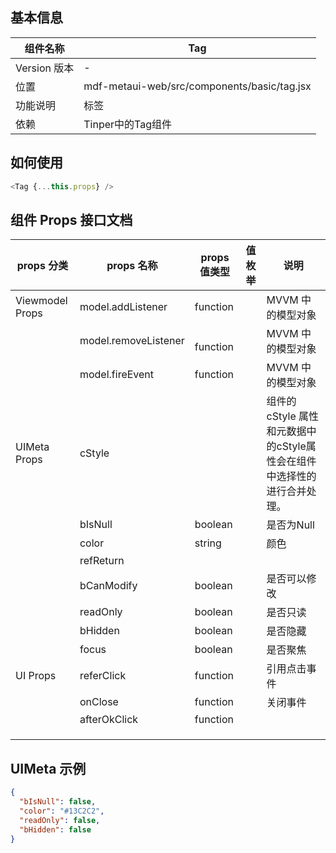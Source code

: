 <a name="9e5ffa06"></a>
## [](https://www.yuque.com/gpgy5k/ucf/sp6vps#9e5ffa06)[](https://www.yuque.com/gpgy5k/ucf/kpxakm#9e5ffa06)基本信息
| 组件名称 | Tag |
| --- | --- |
| Version 版本 | - |
| 位置 | mdf-metaui-web/src/components/basic/tag.jsx |
| 功能说明 | 标签 |
| 依赖 | Tinper中的Tag组件 |

<a name="481feccf"></a>
## [](https://www.yuque.com/gpgy5k/ucf/sp6vps#481feccf)[](https://www.yuque.com/gpgy5k/ucf/kpxakm#481feccf)如何使用

```javascript
<Tag {...this.props} />
```

<a name="21f2fa80"></a>
## [](https://www.yuque.com/gpgy5k/ucf/sp6vps#21f2fa80)[](https://www.yuque.com/gpgy5k/ucf/kpxakm#21f2fa80)组件 Props 接口文档

| props 分类 | props 名称 | props 值类型 | 值枚举 | 说明 |
| --- | --- | --- | --- | --- |
| Viewmodel Props | model.addListener | function |  | MVVM 中的模型对象 |
|  | model.removeListener | <br />function<br /> |  | MVVM 中的模型对象 |
|  | model.fireEvent | function |  | MVVM 中的模型对象 |
| UIMeta Props | cStyle |  |  | 组件的cStyle 属性和元数据中的cStyle属性会在组件中选择性的进行合并处理。 |
|  | bIsNull | boolean |  | 是否为Null |
|  | color | string |  | 颜色 |
|  | refReturn |  |  |  |
|  | bCanModify | boolean |  | 是否可以修改 |
|  | readOnly | boolean |  | 是否只读 |
|  | bHidden | boolean |  | 是否隐藏 |
|  | focus | boolean |  | 是否聚焦 |
| UI Props | referClick | function |  | 引用点击事件 |
|  | onClose | function |  | 关闭事件 |
|  | afterOkClick | function |  |  |
|  |  |  |  |  |
|  |  |  |  |  |
|  |  |  |  |  |

<a name="a3d61cc7"></a>
### [](https://www.yuque.com/gpgy5k/ucf/sp6vps#a3d61cc7)[](https://www.yuque.com/gpgy5k/ucf/kpxakm#a3d61cc7)
<a name="LASIc"></a>
## [](https://www.yuque.com/gpgy5k/ucf/sp6vps#LASIc)[](https://www.yuque.com/gpgy5k/ucf/kpxakm#LASIc)UIMeta 示例
```json
{
  "bIsNull": false,
  "color": "#13C2C2",
  "readOnly": false,
  "bHidden": false
}
```